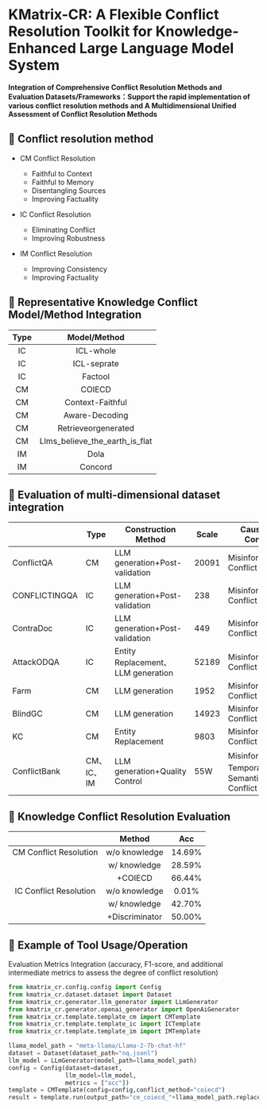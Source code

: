 # KMatrix-CR: A Flexible Conflict Resolution Toolkit for Knowledge-Enhanced Large Language Model System



**Integration of Comprehensive Conflict Resolution Methods and Evaluation Datasets/Frameworks：Support the rapid implementation of various conflict resolution methods and A Multidimensional Unified Assessment of Conflict Resolution Methods**



## 🔧 Conflict resolution method

- CM Conflict Resolution
  - Faithful to Context
  - Faithful to Memory
  - Disentangling Sources
  - Improving Factuality

- IC Conflict Resolution
  - Eliminating Conflict
  - Improving Robustness

- IM Conflict Resolution
  - Improving Consistency
  - Improving Factuality



## 📓 Representative Knowledge Conflict Model/Method Integration

| **Type** |  **Model**/**Method**  |
| :------: | :--------------------: |
|    IC    |        ICL-whole         |
|    IC    |        ICL-seprate         |
|    IC    |        Factool         |
|    CM    |         COIECD         |
|    CM    |         Context-Faithful         |
|    CM    |         Aware-Decoding         |
|    CM    |         Retrieveorgenerated         |
|    CM    |         Llms_believe_the_earth_is_flat         |
|    IM    |        Dola          |
|    IM    |        Concord          |




## 📄 Evaluation of multi-dimensional dataset integration

|               | **Type**   | **Construction Method**            | **Scale** | **Causes of Conflict**                        |
| ------------- | ---------- | ---------------------------------- | --------- | --------------------------------------------- |
| ConflictQA    | CM         | LLM generation+Post-validation     | 20091     | Misinformation  Conflict                      |
| CONFLICTINGQA | IC         | LLM generation+Post-validation     | 238       | Misinformation  Conflict                      |
| ContraDoc     | IC         | LLM generation+Post-validation     | 449       | Misinformation  Conflict                      |
| AttackODQA    | IC         | Entity Replacement、LLM generation | 52189     | Misinformation  Conflict                      |
| Farm          | CM         | LLM generation                     | 1952      | Misinformation  Conflict                      |
| BlindGC       | CM         | LLM generation                     | 14923     | Misinformation  Conflict                      |
| KC            | CM         | Entity Replacement                 | 9803      | Misinformation  Conflict                      |
| ConflictBank  | CM、IC、IM | LLM generation+Quality Control     | 55W       | Misinformation、  Temporal、Semantic Conflict |



## 📄 Knowledge Conflict Resolution Evaluation

|                        |     Method     |  Acc   |
| :--------------------: | :------------: | :----: |
| CM Conflict Resolution | w/o knowledge  | 14.69% |
|                        |  w/ knowledge  | 28.59% |
|                        |    +COIECD     | 66.44% |
| IC Conflict Resolution | w/o knowledge  | 0.01%  |
|                        |  w/ knowledge  | 42.70% |
|                        | +Discriminator | 50.00% |



## 💫 Example of Tool Usage/Operation

Evaluation Metrics Integration (accuracy, F1-score, and additional intermediate metrics to assess the degree of conflict resolution)

```python
from kmatrix_cr.config.config import Config
from kmatrix_cr.dataset.dataset import Dataset
from kmatrix_cr.generator.llm_generator import LLmGenerator
from kmatrix_cr.generator.openai_generator import OpenAiGenerator
from kmatrix_cr.template.template_cm import CMTemplate
from kmatrix_cr.template.template_ic import ICTemplate
from kmatrix_cr.template.template_im import IMTemplate

llama_model_path = "meta-llama/Llama-2-7b-chat-hf"
dataset = Dataset(dataset_path="nq.jsonl")
llm_model = LLmGenerator(model_path=llama_model_path) 
config = Config(dataset=dataset,
                llm_model=llm_model,
                metrics = ["acc"])
template = CMTemplate(config=config,conflict_method="coiecd")
result = template.run(output_path="cm_coiecd_"+llama_model_path.replace("/","_")+".json")
```

